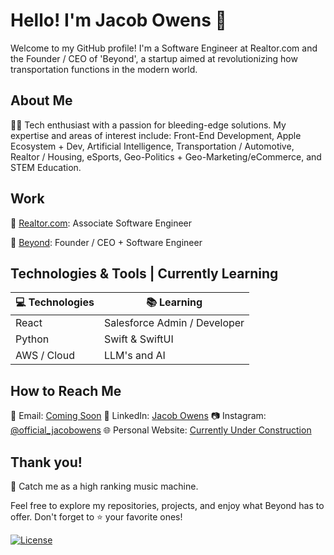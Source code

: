 # Hello! I'm Jacob Owens 👋

Welcome to my GitHub profile! I'm a Software Engineer at Realtor.com and the Founder / CEO of 'Beyond', a startup aimed at revolutionizing how transportation functions in the modern world.

## About Me

👨‍💻 Tech enthusiast with a passion for bleeding-edge solutions. My expertise and areas of interest include: Front-End Development, Apple Ecosystem + Dev, Artificial Intelligence, Transportation / Automotive, Realtor / Housing, eSports, Geo-Politics + Geo-Marketing/eCommerce, and STEM Education.

## Work

🏢 [Realtor.com](https://www.realtor.com): Associate Software Engineer

🚀 [Beyond](https://www.beyondnav.com): Founder / CEO + Software Engineer

## Technologies & Tools | Currently Learning

| 💻 Technologies | 📚 Learning             |
| -------------- | ----------------------- |
| React   | Salesforce Admin / Developer       |
| Python  | Swift & SwiftUI        |
| AWS / Cloud   | LLM's and AI        |

## How to Reach Me

📧 Email: [Coming Soon](mailto:your.email@example.com)
💼 LinkedIn: [Jacob Owens](https://www.linkedin.com/in/jacobowenscs/)
📷 Instagram: [@official_jacobowens](https://www.instagram.com/official_jacobowens/)
🌐 Personal Website: [Currently Under Construction]()

## Thank you!

🎵 Catch me as a high ranking music machine.

Feel free to explore my repositories, projects, and enjoy what Beyond has to offer. Don't forget to ⭐️ your favorite ones!

[![License](https://img.shields.io/badge/license-MIT-blue.svg)](LICENSE)
